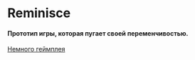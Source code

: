 # Reminisce
#### Прототип игры, которая пугает своей переменчивостью.

[Немного геймплея](https://youtu.be/xU_SDrvhRY0)
